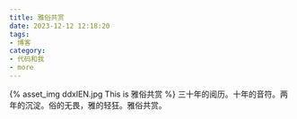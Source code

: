 ```yaml
---
title: 雅俗共赏
date: 2023-12-12 12:18:20
tags:
- 博客
category:
- 代码和我
- more
---
```

{% asset_img ddxIEN.jpg This is 雅俗共赏 %}
三十年的阅历。十年的音符。两年的沉淀。俗的无畏，雅的轻狂。雅俗共赏。